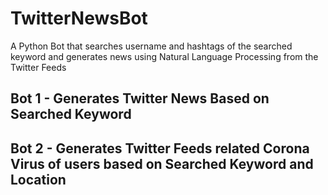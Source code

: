 # TwitterNewsBot

A Python Bot that searches username and hashtags of the searched keyword and generates news using Natural Language Processing from the Twitter Feeds

## Bot 1 - Generates Twitter News Based on Searched Keyword

## Bot 2 - Generates Twitter Feeds related Corona Virus of users based on Searched Keyword and Location
